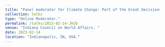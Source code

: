 ```yaml
---
title: "Panel moderator for Climate Change: Part of the Great Decisions speaker series."
collection: talks
type: "Online Moderator."
permalink: /talks/2023-02-14-JH10
venue: "Indiana Council on World Affairs. "
date: 2023-02-14
location: "Indianapolis, IN, USA."
---
```

